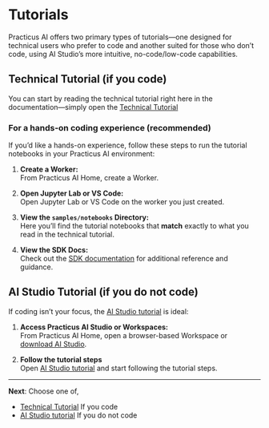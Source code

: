 # Tutorials

Practicus AI offers two primary types of tutorials—one designed for technical users who prefer to code and another suited for those who don’t code, using AI Studio’s more intuitive, no-code/low-code capabilities.

## Technical Tutorial (if you code)

You can start by reading the technical tutorial right here in the documentation—simply open the [Technical Tutorial](technical-tutorial/getting-started/introduction.md)

### For a hands-on coding experience (recommended)

If you’d like a hands-on experience, follow these steps to run the tutorial notebooks in your Practicus AI environment:

1. **Create a Worker:**  
   From Practicus AI Home, create a Worker.
   
2. **Open Jupyter Lab or VS Code:**  
   Open Jupyter Lab or VS Code on the worker you just created.

3. **View the `samples/notebooks` Directory:**  
   Here you’ll find the tutorial notebooks that **match** exactly to what you read in the technical tutorial.

4. **View the SDK Docs:**  
   Check out the [SDK documentation](https://docs.practicus.ai/sdk/) for additional reference and guidance.


## AI Studio Tutorial (if you do not code)

If coding isn’t your focus, the [AI Studio tutorial](ai-studio-tutorial/start.md) is ideal:

1. **Access Practicus AI Studio or Workspaces:**  
   From Practicus AI Home, open a browser-based Workspace or [download AI Studio](https://practicus.ai/download/). 

2. **Follow the tutorial steps**  
   Open [AI Studio tutorial](ai-studio-tutorial/start.md) and start following the tutorial steps.

---

**Next**: Choose one of,

-  [Technical Tutorial](technical-tutorial/getting-started/introduction.md) If you code
-  [AI Studio tutorial](ai-studio-tutorial/start.md) If you do not code 